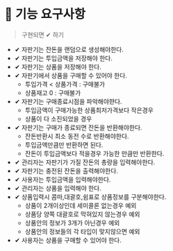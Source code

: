# 🚀 기능 요구사항

> 구현되면 ✔︎ 하기

- ✔︎ 자판기는 잔돈을 랜덤으로 생성해야한다.
- ✔ 자판기는 투입금액을 저장해야 한다.
- ✔ 자판기는 상품을 저장해야 한다.
- ✔ 자판기에서 상품을 구매할 수 있어야 한다.
    - 투입가격 < 상품가격 : 구매불가
    - 상품재고 0 : 구매불가
- ✔ 자판기는 구매종료시점을 파악해야햔다.
    - 투입금액이 구매가능한 상품최저가격보다 작은경우
    - 상품이 다 소진되었을 경우
- ✔ 자판기는 구매가 종료되면 잔돈을 반환해야한다.
    - 잔돈반환시 최소 동전 수로 반환해야한다.
    - 투입금액만큼만 반환하면 된다.
    - 잔돈이 투입금액보다 적을경우 가능한 만큼만 반환한다.
- ✔ 관리자는 자판기가 가질 잔돈의 총량을 입력해야한다.
- ✔ 자판기는 충전된 잔돈을 출력해야한다.
- ✔ 사용자는 투입금액을 입력해야한다.
- ✔ 관리자는 상품을 입력해야 한다.
- ✔ 상품입력시 콤마,대괄호,쉼표로 상품정보를 구분해야한다.
    - 상품이 2개이상인데 세미콜론 없는경우 예외
    - 상품당 양쪽 대괄호로 막혀있지 않는경우 예외
    - 상품안의 정보가 3개가 아닌경우 예외
    - 상품안의 정보들의 각 타입이 맞지않으면 예외
- ✔ 사용자는 상품을 구매할 수 있어야 한다.

